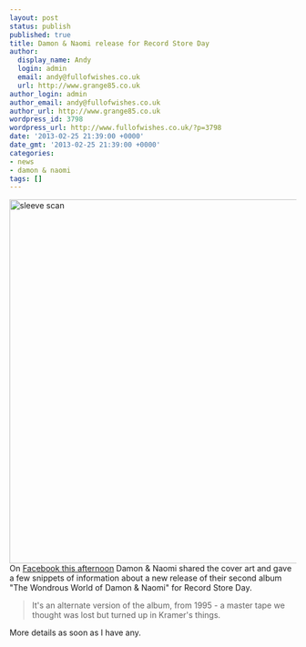 ```yaml
---
layout: post
status: publish
published: true
title: Damon & Naomi release for Record Store Day
author:
  display_name: Andy
  login: admin
  email: andy@fullofwishes.co.uk
  url: http://www.grange85.co.uk
author_login: admin
author_email: andy@fullofwishes.co.uk
author_url: http://www.grange85.co.uk
wordpress_id: 3798
wordpress_url: http://www.fullofwishes.co.uk/?p=3798
date: '2013-02-25 21:39:00 +0000'
date_gmt: '2013-02-25 21:39:00 +0000'
categories:
- news
- damon & naomi
tags: []
---
```

<p><img class="aligncenter" src="http://media.fullofwishes.co.uk.s3.amazonaws.com/03-damon_and_naomi/sleeves/dan_wondrous_world_bootleg.jpg" width="640" height="640" alt="sleeve scan" /><br />
On <a href="https://www.facebook.com/photo.php?fbid=550426371656223&set=pb.105076796191185.-2207520000.1361827585&type=3&theater">Facebook this afternoon</a> Damon & Naomi shared the cover art and gave a few snippets of information about a new release of their second album "The Wondrous World of Damon & Naomi" for Record Store Day. </p>
<blockquote><p>It's an alternate version of the album, from 1995 - a master tape we thought was lost but turned up in Kramer's things.</p>
</blockquote>
<p>More details as soon as I have any.</p>
